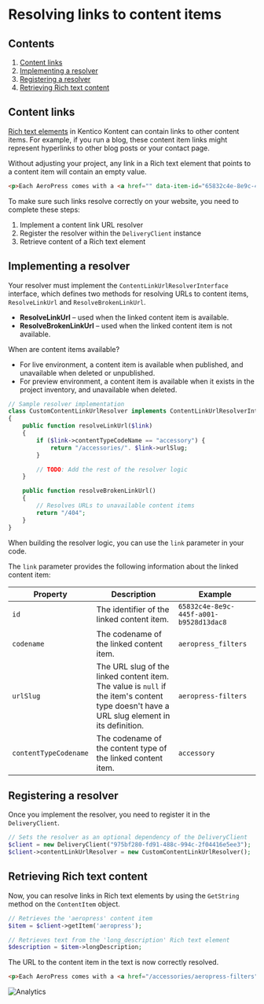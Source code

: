 # Resolving links to content items

## Contents

<!-- TOC -->

1. [Content links](#content-links)
2. [Implementing a resolver](#implementing-a-resolver)
3. [Registering a resolver](#registering-a-resolver)
4. [Retrieving Rich text content](#retrieving-rich-text-content)

<!-- /TOC -->

## Content links

[Rich text elements](https://developer.kenticocloud.com/reference#content-type-element-object) in Kentico Kontent can contain links to other content items. For example, if you run a blog, these content item links might represent hyperlinks to other blog posts or your contact page.

Without adjusting your project, any link in a Rich text element that points to a content item will contain an empty value.

```html
<p>Each AeroPress comes with a <a href="" data-item-id="65832c4e-8e9c-445f-a001-b9528d13dac8">pack of filters</a> included in the box.</p>
```

To make sure such links resolve correctly on your website, you need to complete these steps:

1. Implement a content link URL resolver
1. Register the resolver within the `DeliveryClient` instance
1. Retrieve content of a Rich text element

## Implementing a resolver

Your resolver must implement the `ContentLinkUrlResolverInterface` interface, which defines two methods for resolving URLs to content items, `ResolveLinkUrl` and `ResolveBrokenLinkUrl`.

* **ResolveLinkUrl** – used when the linked content item is available.
* **ResolveBrokenLinkUrl** – used when the linked content item is not available.

When are content items available?

* For live environment, a content item is available when published, and unavailable when deleted or unpublished.
* For preview environment, a content item is available when it exists in the project inventory, and unavailable when deleted.

```php
// Sample resolver implementation
class CustomContentLinkUrlResolver implements ContentLinkUrlResolverInterface
{
    public function resolveLinkUrl($link)
    {
        if ($link->contentTypeCodeName == "accessory") {
            return "/accessories/". $link->urlSlug;
        }

        // TODO: Add the rest of the resolver logic
    }

    public function resolveBrokenLinkUrl()
    {
        // Resolves URLs to unavailable content items
        return "/404";
    }    
}
```

When building the resolver logic, you can use the `link` parameter in your code.

The `link` parameter provides the following information about the linked content item:

Property | Description | Example
---------|-------------|--------
`id` | The identifier of the linked content item. | `65832c4e-8e9c-445f-a001-b9528d13dac8`
`codename` | The codename of the linked content item. | `aeropress_filters`
`urlSlug` | The URL slug of the linked content item. The value is `null` if the item's content type doesn't have a URL slug element in its definition. | `aeropress-filters`
`contentTypeCodename` | The codename of the content type of the linked content item. | `accessory`

## Registering a resolver

Once you implement the resolver, you need to register it in the `DeliveryClient`.

```php
// Sets the resolver as an optional dependency of the DeliveryClient
$client = new DeliveryClient("975bf280-fd91-488c-994c-2f04416e5ee3");
$client->contentLinkUrlResolver = new CustomContentLinkUrlResolver();  
```

## Retrieving Rich text content

Now, you can resolve links in Rich text elements by using the `GetString` method on the `ContentItem` object.

```php
// Retrieves the 'aeropress' content item
$item = $client->getItem('aeropress');

// Retrieves text from the 'long_description' Rich text element
$description = $item->longDescription;
```

The URL to the content item in the text is now correctly resolved.

```html
<p>Each AeroPress comes with a <a href="/accessories/aeropress-filters" data-item-id="65832c4e-8e9c-445f-a001-b9528d13dac8">pack of filters</a> included in the box.</p>
```

![Analytics](https://kentico-ga-beacon.azurewebsites.net/api/UA-69014260-4/Kentico/kontent-delivery-sdk-php/wiki/Resolving-links-to-content-items?pixel)